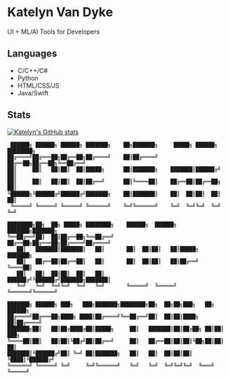 # Katelyn Van Dyke

UI + ML/AI Tools for Developers

## Languages
* C/C++/C#
* Python
* HTML/CSS/JS
* Java/Swift

## Stats
[![Katelyn's GitHub stats](https://github-readme-stats.vercel.app/api?username=KatelynVanDyke)](https://github.com/anuraghazra/github-readme-stats)

```text
 ██████╗ ██████╗ ██████╗ ███████╗    ██╗███████╗     █████╗ ██████╗ ████████╗
██╔════╝██╔═══██╗██╔══██╗██╔════╝    ██║██╔════╝    ██╔══██╗██╔══██╗╚══██╔══╝
██║     ██║   ██║██║  ██║█████╗      ██║███████╗    ███████║██████╔╝   ██║   
██║     ██║   ██║██║  ██║██╔══╝      ██║╚════██║    ██╔══██║██╔══██╗   ██║   
╚██████╗╚██████╔╝██████╔╝███████╗    ██║███████║    ██║  ██║██║  ██║   ██║   
 ╚═════╝ ╚═════╝ ╚═════╝ ╚══════╝    ╚═╝╚══════╝    ╚═╝  ╚═╝╚═╝  ╚═╝   ╚═╝   
                                                                             
████████╗██╗  ██╗ █████╗ ████████╗    ██████╗  ██████╗ ███████╗███████╗      
╚══██╔══╝██║  ██║██╔══██╗╚══██╔══╝    ██╔══██╗██╔═══██╗██╔════╝██╔════╝      
   ██║   ███████║███████║   ██║       ██║  ██║██║   ██║█████╗  ███████╗      
   ██║   ██╔══██║██╔══██║   ██║       ██║  ██║██║   ██║██╔══╝  ╚════██║      
   ██║   ██║  ██║██║  ██║   ██║       ██████╔╝╚██████╔╝███████╗███████║      
   ╚═╝   ╚═╝  ╚═╝╚═╝  ╚═╝   ╚═╝       ╚═════╝  ╚═════╝ ╚══════╝╚══════╝      
                                                                             
███████╗ ██████╗ ███╗   ███╗███████╗████████╗██╗  ██╗██╗███╗   ██╗ ██████╗   
██╔════╝██╔═══██╗████╗ ████║██╔════╝╚══██╔══╝██║  ██║██║████╗  ██║██╔════╝   
███████╗██║   ██║██╔████╔██║█████╗     ██║   ███████║██║██╔██╗ ██║██║  ███╗  
╚════██║██║   ██║██║╚██╔╝██║██╔══╝     ██║   ██╔══██║██║██║╚██╗██║██║   ██║  
███████║╚██████╔╝██║ ╚═╝ ██║███████╗   ██║   ██║  ██║██║██║ ╚████║╚██████╔╝  
╚══════╝ ╚═════╝ ╚═╝     ╚═╝╚══════╝   ╚═╝   ╚═╝  ╚═╝╚═╝╚═╝  ╚═══╝ ╚═════╝  
```